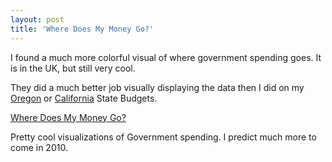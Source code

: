 ```yaml
---
layout: post
title: 'Where Does My Money Go?'
---
```

I found a much more colorful visual of where government spending goes. It is in the UK, but still very cool.<p></p>
They did a much better job visually displaying the data then I did on my <a href="http://oregonbudget.laneworks.net/">Oregon</a> or <a href="http://californiabudget.laneworks.net/">California</a> State Budgets.<p></p>
<a href="http://www.wheredoesmymoneygo.org/prototype/">Where Does My Money Go?</a><p></p>
Pretty cool visualizations of Government spending. I predict much more to come in 2010.
